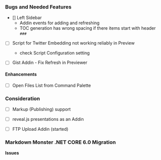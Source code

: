 ### Bugs and Needed Features
* [] Left Sidebar
    * Addin events for adding and refreshing
    * TOC generation has wrong spacing if there items start with header `###`
    
* [ ] Script for Twitter Embedding not working reliably in Preview    
    * check Script Configuration setting
    
* [ ] Gist Addin - Fix Refresh in Previewer


#### Enhancements
* [ ] Open Files List from Command Palette

### Consideration
* [ ] Markup (Publishing) support
* [ ] reveal.js presentations as an Addin
* [ ] FTP Upload Addin (started)


### Markdown Monster .NET CORE 6.0 Migration

**Issues**


